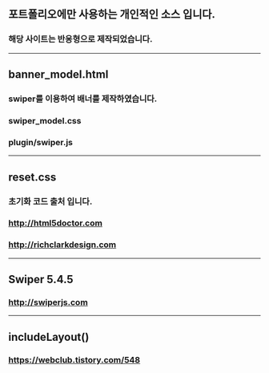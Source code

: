 ## 포트폴리오에만 사용하는 개인적인 소스 입니다.  
### 해당 사이트는 반응형으로 제작되었습니다.
--------------------
## banner_model.html
### swiper를 이용하여 배너를 제작하였습니다.
### swiper_model.css  
### plugin/swiper.js
--------------------
## reset.css
### 초기화 코드 출처 입니다.
### http://html5doctor.com
### http://richclarkdesign.com
--------------------
## Swiper 5.4.5
### http://swiperjs.com
--------------------
## includeLayout()
### https://webclub.tistory.com/548
